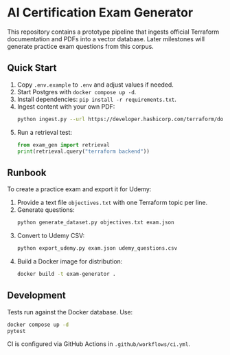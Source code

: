 # AI Certification Exam Generator

This repository contains a prototype pipeline that ingests official
Terraform documentation and PDFs into a vector database. Later
milestones will generate practice exam questions from this corpus.

## Quick Start

1. Copy `.env.example` to `.env` and adjust values if needed.
2. Start Postgres with `docker compose up -d`.
3. Install dependencies: `pip install -r requirements.txt`.
4. Ingest content with your own PDF:
   ```bash
   python ingest.py --url https://developer.hashicorp.com/terraform/docs --pdf path/to/terraform.pdf
   ```
5. Run a retrieval test:
   ```python
   from exam_gen import retrieval
   print(retrieval.query("terraform backend"))
   ```
## Runbook

To create a practice exam and export it for Udemy:
1. Provide a text file `objectives.txt` with one Terraform topic per line.
2. Generate questions:
   ```bash
   python generate_dataset.py objectives.txt exam.json
   ```
3. Convert to Udemy CSV:
   ```bash
   python export_udemy.py exam.json udemy_questions.csv
   ```
4. Build a Docker image for distribution:
   ```bash
   docker build -t exam-generator .
   ```


## Development

Tests run against the Docker database. Use:

```bash
docker compose up -d
pytest
```

CI is configured via GitHub Actions in `.github/workflows/ci.yml`.
